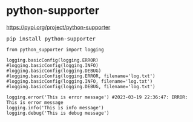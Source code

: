 # python-supporter

https://pypi.org/project/python-supporter
<pre>
pip install python-supporter
</pre>

```
from python_supporter import logging

logging.basicConfig(logging.ERROR)
#logging.basicConfig(logging.INFO)
#logging.basicConfig(logging.DEBUG)
#logging.basicConfig(logging.ERROR, filename='log.txt')
#logging.basicConfig(logging.INFO, filename='log.txt')
#logging.basicConfig(logging.DEBUG, filename='log.txt')

logging.error('This is error message') #2023-03-19 22:36:47: ERROR: This is error message
logging.info('This is info message')
logging.debug('This is debug message')
```
